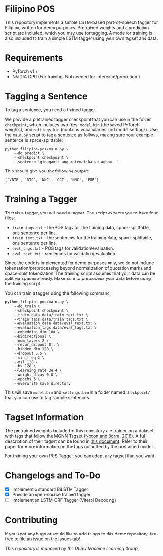 # Filipino POS
This repository implements a simple LSTM-based part-of-speech tagger for Filipino, written for demo purposes. Pretrained weights and a prediction script are included, which you may use for tagging. A mode for training is also included to train a simple LSTM tagger using your own tagset and data.

# Requirements
* PyTorch v1.x
* NVIDIA GPU (For training. Not needed for inference/prediction.)

# Tagging a Sentence
To tag a sentence, you need a trained tagger. 

We provide a pretrained tagger checkpoint that you can use in the folder `checkpoint`, which includes two files: `model.bin` (the saved PyTorch weights), and `settings.bin` (contains vocabularies and model settings). Use the `main.py` script to tag a sentence as follows, making sure your example sentence is space-splittable:

```
python filipino-pos/main.py \
    --do_predict \
    --checkpoint checkpoint \
    --sentence 'ginagamit ang matematika sa agham .'
```
This should give you the following output:

```
['VBTR', 'DTC', 'NNC', 'CCT', 'NNC', 'PMP']
```

# Training a Tagger
To train a tagger, you will need a tagset. The script expects you to have four files:
* `train_tags.txt` - the POS tags for the training data, space-splittable, one sentence per line.
* `train_text.txt` - the sentences for the training data, space-splittable, one sentence per line.
* `eval_tags.txt` - POS tags for validation/evaluation.
* `eval_text.txt` - sentences for validation/evaluation.

Since the code is implemented for demo purposes only, we do not include tokenzation/preprocessing beyond normalization of quotation marks and space-split tokenization. The training script assumes that your data can be split via spaces already. Make sure to preprocess your data before using the training script.

You can train a tagger using the following command:

```
python filipino-pos/main.py \
    --do_train \
    --checkpoint checkpoint \
    --train_data data/train_text.txt \
    --train_tags data/train_tags.txt \
    --evaluation_data data/eval_text.txt \
    --evaluation_tags data/eval_tags.txt \
    --embedding_dim 100 \
    --bidirectional \
    --num_layers 2 \
    --recur_dropout 0.1 \
    --hidden_dim 128 \
    --dropout 0.5 \
    --min_freq 2 \
    --msl 128 \
    --bs 128 \
    --learning_rate 3e-4 \
    --weight_decay 0.0 \
    --epochs 5 \
    --overwrite_save_directory
```

This will save `model.bin` and `settings.bin` in a folder named `checkpoint/` that you can use to tag sample sentences.

# Tagset Information
The pretrained weights included in this repository are trained on a dataset with tags that follow the MGNN Tagset [(Nocon and Borra, 2016)](https://www.aclweb.org/anthology/Y16-3010.pdf). A full description of their tagset can be found in [this document](https://drive.google.com/file/d/0B7lapk7DR3X4cHF5M3gxM1pCdGs/view). Refer to their paper for more information on the tags outputted by the pretrained model.

For training your own POS Tagger, you can adapt any tagset that you want.

# Changelogs and To-Do
- [x] Implement a standard BiLSTM Tagger
- [x] Provide an open-source trained tagger
- [ ] Implement an LSTM-CRF Tagger (Viterbi Decoding)

# Contributing
If you spot any bugs or would like to add things to this demo repository, feel free to file an issue on the Issues tab!

*This repository is managed by the DLSU Machine Learning Group*


